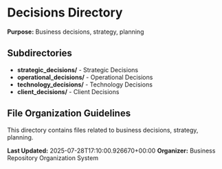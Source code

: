 # Decisions Directory

**Purpose:** Business decisions, strategy, planning

## Subdirectories

- **strategic_decisions/** - Strategic Decisions
- **operational_decisions/** - Operational Decisions
- **technology_decisions/** - Technology Decisions
- **client_decisions/** - Client Decisions

## File Organization Guidelines

This directory contains files related to business decisions, strategy, planning.

**Last Updated:** 2025-07-28T17:10:00.926670+00:00
**Organizer:** Business Repository Organization System
